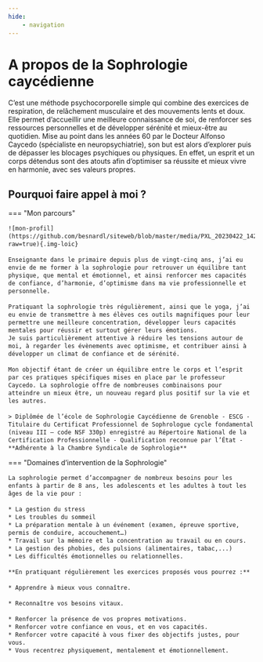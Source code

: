 ```yaml
---
hide:
    - navigation
---
```


# **A propos de la Sophrologie caycédienne**

C’est une méthode psychocorporelle simple qui combine des exercices de respiration, de relâchement musculaire et des mouvements lents et doux. Elle permet d’accueillir une meilleure connaissance de soi, de renforcer ses ressources personnelles et de développer sérénité et mieux-être au quotidien. Mise au point dans les années 60 par le Docteur Alfonso Caycedo (spécialiste en neuropsychiatrie), son but est alors d’explorer puis de dépasser les blocages psychiques ou physiques. En effet, un esprit et un corps détendus sont des atouts afin d’optimiser sa réussite et mieux vivre en harmonie, avec ses valeurs propres.

## Pourquoi faire appel à moi ?


=== "Mon parcours"

    ![mon-profil](https://github.com/besnardl/siteweb/blob/master/media/PXL_20230422_142548473.PORTRAIT.jpg?raw=true){.img-loic}

    Enseignante dans le primaire depuis plus de vingt-cinq ans, j’ai eu envie de me former à la sophrologie pour retrouver un équilibre tant physique, que mental et émotionnel, et ainsi renforcer mes capacités de confiance, d’harmonie, d’optimisme dans ma vie professionnelle et personnelle.

    Pratiquant la sophrologie très régulièrement, ainsi que le yoga, j’ai eu envie de transmettre à mes élèves ces outils magnifiques pour leur permettre une meilleure concentration, développer leurs capacités mentales pour réussir et surtout gérer leurs émotions.
    Je suis particulièrement attentive à réduire les tensions autour de moi, à regarder les évènements avec optimisme, et contribuer ainsi à développer un climat de confiance et de sérénité.

    Mon objectif étant de créer un équilibre entre le corps et l’esprit par ces pratiques spécifiques mises en place par le professeur Caycedo. La sophrologie offre de nombreuses combinaisons pour atteindre un mieux être, un nouveau regard plus positif sur la vie et les autres.

    > Diplômée de l’école de Sophrologie Caycédienne de Grenoble - ESCG - Titulaire du Certificat Professionnel de Sophrologue cycle fondamental (niveau III – code NSF 330p) enregistré au Répertoire National de la Certification Professionnelle - Qualification reconnue par l’État - **Adhérente à la Chambre Syndicale de Sophrologie**
    
=== "Domaines d’intervention de la Sophrologie"

    La sophrologie permet d’accompagner de nombreux besoins pour les enfants à partir de 8 ans, les adolescents et les adultes à tout les âges de la vie pour : 

    * La gestion du stress
    * Les troubles du sommeil
    * La préparation mentale à un événement (examen, épreuve sportive, permis de conduire, accouchement…)
    * Travail sur la mémoire et la concentration au travail ou en cours.
    * La gestion des phobies, des pulsions (alimentaires, tabac,...)
    * Les difficultés émotionnelles ou relationnelles.

    **En pratiquant régulièrement les exercices proposés vous pourrez :**

    * Apprendre à mieux vous connaître.
    
    * Reconnaître vos besoins vitaux.
    
    * Renforcer la présence de vos propres motivations.
    * Renforcer votre confiance en vous, et en vos capacités. 
    * Renforcer votre capacité à vous fixer des objectifs justes, pour vous.
    * Vous recentrez physiquement, mentalement et émotionnellement.



<style>
   body{ 
       background-image: url(https://img.freepik.com/free-photo/zen-balancing-pebbles-misty-lake_53876-138198.jpg?w=1380&t=st=1674632213~exp=1674632813~hmac=e6be29875d84373d016c1d17931512cff16519c8018c67d9ff9b19c2538a12f6);
        background-repeat: no-repeat;
        background-position: center;background-size: cover; 
    }
    .md-container {
        background: rgb(255,255,255);
        background: linear-gradient(180deg, rgba(255,255,255,0.3) 0%, rgba(255,255,255,0.85) 15%, rgba(255,255,255,1) 50%, rgba(255,255,255,1) 100%);
    }
</style>
